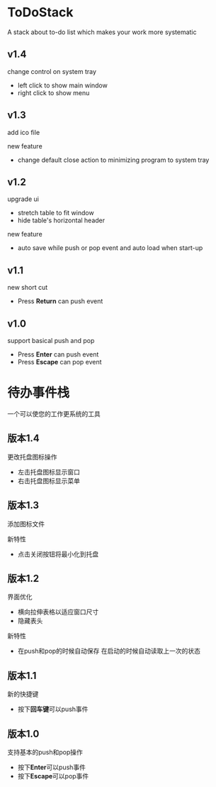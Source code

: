# ToDoStack

A stack about to-do list which makes your work more systematic

## v1.4

change control on system tray

- left click to show main window
- right click to show menu

## v1.3

add ico file

new feature

- change default close action to minimizing program to system tray

## v1.2

upgrade ui

- stretch table to fit window
- hide table's horizontal header

new feature

- auto save while push or pop event and auto load when start-up

## v1.1

new short cut

- Press **Return** can push event

## v1.0

support basical push and pop

- Press **Enter** can push event
- Press **Escape** can pop event

# 待办事件栈

一个可以使您的工作更系统的工具

## 版本1.4

更改托盘图标操作

- 左击托盘图标显示窗口
- 右击托盘图标显示菜单

## 版本1.3

添加图标文件

新特性

- 点击关闭按钮将最小化到托盘

## 版本1.2

界面优化

- 横向拉伸表格以适应窗口尺寸
- 隐藏表头

新特性

- 在push和pop的时候自动保存 在启动的时候自动读取上一次的状态

## 版本1.1

新的快捷键

- 按下**回车键**可以push事件

## 版本1.0

支持基本的push和pop操作

- 按下**Enter**可以push事件
- 按下**Escape**可以pop事件